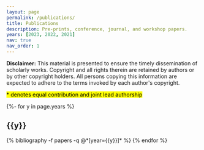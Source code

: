```yaml
---
layout: page
permalink: /publications/
title: Publications
description: Pre-prints, conference, journal, and workshop papers.
years: [2023, 2022, 2021]
nav: true
nav_order: 1
---
```

<!-- _pages/publications.md -->
<div class="publications">
<p> <strong>Disclaimer:</strong> This material is presented to ensure the timely dissemination of scholarly works. Copyright and all rights therein are retained by authors or by other copyright holders. All persons copying this information are expected to adhere to the terms invoked by each author's copyright. </p>
<p><mark>* denotes equal contribution and joint lead authorship</mark></p>

{%- for y in page.years %}
  <h2 class="year">{{y}}</h2>
  {% bibliography -f papers -q @*[year={{y}}]* %}
{% endfor %}

</div>
